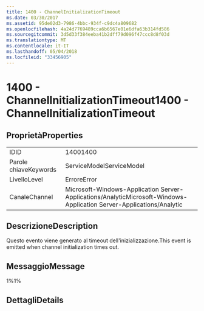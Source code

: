 ```yaml
---
title: 1400 - ChannelInitializationTimeout
ms.date: 03/30/2017
ms.assetid: 95de02d3-7986-4bbc-934f-c9dc4a809682
ms.openlocfilehash: 4a24d7769489cca6b6567e01e6dfa63b314fd586
ms.sourcegitcommit: 3d5d33f384eeba41b2dff79d096f47ccc8d8f03d
ms.translationtype: MT
ms.contentlocale: it-IT
ms.lasthandoff: 05/04/2018
ms.locfileid: "33456905"
---
```

# <a name="1400---channelinitializationtimeout"></a><span data-ttu-id="c11d6-102">1400 - ChannelInitializationTimeout</span><span class="sxs-lookup"><span data-stu-id="c11d6-102">1400 - ChannelInitializationTimeout</span></span>
## <a name="properties"></a><span data-ttu-id="c11d6-103">Proprietà</span><span class="sxs-lookup"><span data-stu-id="c11d6-103">Properties</span></span>  
  
|||  
|-|-|  
|<span data-ttu-id="c11d6-104">ID</span><span class="sxs-lookup"><span data-stu-id="c11d6-104">ID</span></span>|<span data-ttu-id="c11d6-105">1400</span><span class="sxs-lookup"><span data-stu-id="c11d6-105">1400</span></span>|  
|<span data-ttu-id="c11d6-106">Parole chiave</span><span class="sxs-lookup"><span data-stu-id="c11d6-106">Keywords</span></span>|<span data-ttu-id="c11d6-107">ServiceModel</span><span class="sxs-lookup"><span data-stu-id="c11d6-107">ServiceModel</span></span>|  
|<span data-ttu-id="c11d6-108">Livello</span><span class="sxs-lookup"><span data-stu-id="c11d6-108">Level</span></span>|<span data-ttu-id="c11d6-109">Errore</span><span class="sxs-lookup"><span data-stu-id="c11d6-109">Error</span></span>|  
|<span data-ttu-id="c11d6-110">Canale</span><span class="sxs-lookup"><span data-stu-id="c11d6-110">Channel</span></span>|<span data-ttu-id="c11d6-111">Microsoft-Windows-Application Server-Applications/Analytic</span><span class="sxs-lookup"><span data-stu-id="c11d6-111">Microsoft-Windows-Application Server-Applications/Analytic</span></span>|  
  
## <a name="description"></a><span data-ttu-id="c11d6-112">Descrizione</span><span class="sxs-lookup"><span data-stu-id="c11d6-112">Description</span></span>  
 <span data-ttu-id="c11d6-113">Questo evento viene generato al timeout dell'inizializzazione.</span><span class="sxs-lookup"><span data-stu-id="c11d6-113">This event is emitted when channel initialization times out.</span></span>  
  
## <a name="message"></a><span data-ttu-id="c11d6-114">Messaggio</span><span class="sxs-lookup"><span data-stu-id="c11d6-114">Message</span></span>  
 <span data-ttu-id="c11d6-115">1%</span><span class="sxs-lookup"><span data-stu-id="c11d6-115">1%</span></span>  
  
## <a name="details"></a><span data-ttu-id="c11d6-116">Dettagli</span><span class="sxs-lookup"><span data-stu-id="c11d6-116">Details</span></span>
